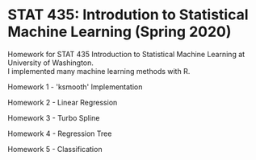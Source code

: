 # STAT 435: Introdution to Statistical Machine Learning (Spring 2020)
Homework for STAT 435 Introduction to Statistical Machine Learning at University of Washington. <br>
I implemented many machine learning methods with R.

Homework 1 - 'ksmooth' Implementation

Homework 2 - Linear Regression

Homework 3 - Turbo Spline

Homework 4 - Regression Tree

Homework 5 - Classification
